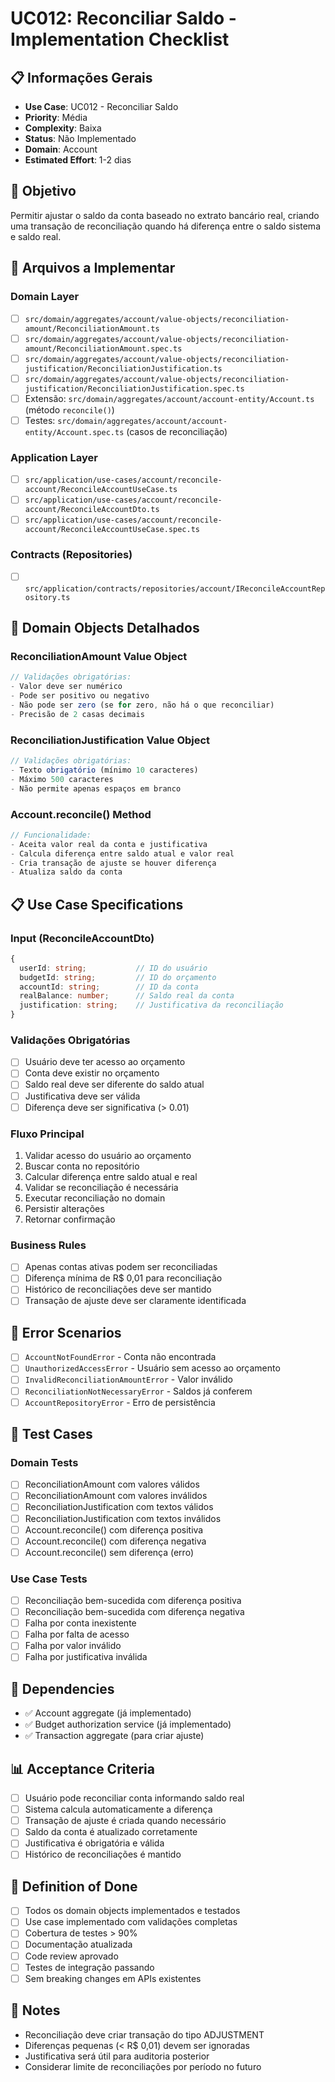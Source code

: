 # UC012: Reconciliar Saldo - Implementation Checklist

## 📋 **Informações Gerais**
- **Use Case**: UC012 - Reconciliar Saldo
- **Priority**: Média
- **Complexity**: Baixa
- **Status**: Não Implementado
- **Domain**: Account
- **Estimated Effort**: 1-2 dias

## 🎯 **Objetivo**
Permitir ajustar o saldo da conta baseado no extrato bancário real, criando uma transação de reconciliação quando há diferença entre o saldo sistema e saldo real.

## 📁 **Arquivos a Implementar**

### **Domain Layer**
- [ ] `src/domain/aggregates/account/value-objects/reconciliation-amount/ReconciliationAmount.ts`
- [ ] `src/domain/aggregates/account/value-objects/reconciliation-amount/ReconciliationAmount.spec.ts`
- [ ] `src/domain/aggregates/account/value-objects/reconciliation-justification/ReconciliationJustification.ts`
- [ ] `src/domain/aggregates/account/value-objects/reconciliation-justification/ReconciliationJustification.spec.ts`
- [ ] Extensão: `src/domain/aggregates/account/account-entity/Account.ts` (método `reconcile()`)
- [ ] Testes: `src/domain/aggregates/account/account-entity/Account.spec.ts` (casos de reconciliação)

### **Application Layer**
- [ ] `src/application/use-cases/account/reconcile-account/ReconcileAccountUseCase.ts`
- [ ] `src/application/use-cases/account/reconcile-account/ReconcileAccountDto.ts`
- [ ] `src/application/use-cases/account/reconcile-account/ReconcileAccountUseCase.spec.ts`

### **Contracts (Repositories)**
- [ ] `src/application/contracts/repositories/account/IReconcileAccountRepository.ts`

## 🧱 **Domain Objects Detalhados**

### **ReconciliationAmount Value Object**
```typescript
// Validações obrigatórias:
- Valor deve ser numérico
- Pode ser positivo ou negativo
- Não pode ser zero (se for zero, não há o que reconciliar)
- Precisão de 2 casas decimais
```

### **ReconciliationJustification Value Object**
```typescript
// Validações obrigatórias:
- Texto obrigatório (mínimo 10 caracteres)
- Máximo 500 caracteres
- Não permite apenas espaços em branco
```

### **Account.reconcile() Method**
```typescript
// Funcionalidade:
- Aceita valor real da conta e justificativa
- Calcula diferença entre saldo atual e valor real
- Cria transação de ajuste se houver diferença
- Atualiza saldo da conta
```

## 📋 **Use Case Specifications**

### **Input (ReconcileAccountDto)**
```typescript
{
  userId: string;           // ID do usuário
  budgetId: string;         // ID do orçamento  
  accountId: string;        // ID da conta
  realBalance: number;      // Saldo real da conta
  justification: string;    // Justificativa da reconciliação
}
```

### **Validações Obrigatórias**
- [ ] Usuário deve ter acesso ao orçamento
- [ ] Conta deve existir no orçamento
- [ ] Saldo real deve ser diferente do saldo atual
- [ ] Justificativa deve ser válida
- [ ] Diferença deve ser significativa (> 0.01)

### **Fluxo Principal**
1. Validar acesso do usuário ao orçamento
2. Buscar conta no repositório
3. Calcular diferença entre saldo atual e real
4. Validar se reconciliação é necessária
5. Executar reconciliação no domain
6. Persistir alterações
7. Retornar confirmação

### **Business Rules**
- [ ] Apenas contas ativas podem ser reconciliadas
- [ ] Diferença mínima de R$ 0,01 para reconciliação
- [ ] Histórico de reconciliações deve ser mantido
- [ ] Transação de ajuste deve ser claramente identificada

## 🚫 **Error Scenarios**
- [ ] `AccountNotFoundError` - Conta não encontrada
- [ ] `UnauthorizedAccessError` - Usuário sem acesso ao orçamento
- [ ] `InvalidReconciliationAmountError` - Valor inválido
- [ ] `ReconciliationNotNecessaryError` - Saldos já conferem
- [ ] `AccountRepositoryError` - Erro de persistência

## 🧪 **Test Cases**

### **Domain Tests**
- [ ] ReconciliationAmount com valores válidos
- [ ] ReconciliationAmount com valores inválidos
- [ ] ReconciliationJustification com textos válidos
- [ ] ReconciliationJustification com textos inválidos
- [ ] Account.reconcile() com diferença positiva
- [ ] Account.reconcile() com diferença negativa
- [ ] Account.reconcile() sem diferença (erro)

### **Use Case Tests**
- [ ] Reconciliação bem-sucedida com diferença positiva
- [ ] Reconciliação bem-sucedida com diferença negativa
- [ ] Falha por conta inexistente
- [ ] Falha por falta de acesso
- [ ] Falha por valor inválido
- [ ] Falha por justificativa inválida

## 🔗 **Dependencies**
- ✅ Account aggregate (já implementado)
- ✅ Budget authorization service (já implementado)
- ✅ Transaction aggregate (para criar ajuste)

## 📊 **Acceptance Criteria**
- [ ] Usuário pode reconciliar conta informando saldo real
- [ ] Sistema calcula automaticamente a diferença
- [ ] Transação de ajuste é criada quando necessário
- [ ] Saldo da conta é atualizado corretamente
- [ ] Justificativa é obrigatória e válida
- [ ] Histórico de reconciliações é mantido

## 🚀 **Definition of Done**
- [ ] Todos os domain objects implementados e testados
- [ ] Use case implementado com validações completas
- [ ] Cobertura de testes > 90%
- [ ] Documentação atualizada
- [ ] Code review aprovado
- [ ] Testes de integração passando
- [ ] Sem breaking changes em APIs existentes

## 📝 **Notes**
- Reconciliação deve criar transação do tipo ADJUSTMENT
- Diferenças pequenas (< R$ 0,01) devem ser ignoradas
- Justificativa será útil para auditoria posterior
- Considerar limite de reconciliações por período no futuro
